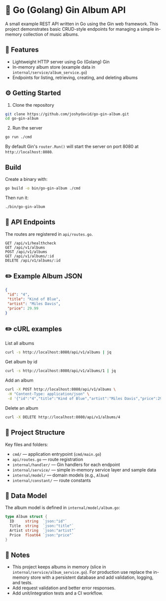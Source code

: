 # 🐹 Go (Golang) Gin Album API

A small example REST API written in Go using the Gin web framework. This project demonstrates basic CRUD-style endpoints for managing a simple in-memory collection of music albums.

## 🚀 Features

- Lightweight HTTP server using Go (Golang) Gin
- In-memory album store (example data in `internal/service/album_service.go`)
- Endpoints for listing, retrieving, creating, and deleting albums

## ⚙️ Getting Started

1. Clone the repository

```sh
git clone https://github.com/joshydavid/go-gin-album.git
cd go-gin-album
```

2. Run the server

```sh
go run ./cmd
```

By default Gin's `router.Run()` will start the server on port 8080 at `http://localhost:8080`.

## Build

Create a binary with:

```sh
go build -o bin/go-gin-album ./cmd
```

Then run it:

```sh
./bin/go-gin-album
```

## 💬 API Endpoints

The routes are registered in `api/routes.go`.

```http
GET /api/v1/healthcheck
GET /api/v1/albums
POST /api/v1/albums
GET /api/v1/albums/:id
DELETE /api/v1/albums/:id
```

## ✏️ Example Album JSON

```json
{
 "id": "4",
 "title": "Kind of Blue",
 "artist": "Miles Davis",
 "price": 29.99
}
```

## ✏️ cURL examples

List all albums

```sh
curl -s http://localhost:8080/api/v1/albums | jq
```

Get album by id

```sh
curl -s http://localhost:8080/api/v1/albums/1 | jq
```

Add an album

```sh
curl -X POST http://localhost:8080/api/v1/albums \
 -H "Content-Type: application/json" \
 -d '{"id":"4","title":"Kind of Blue","artist":"Miles Davis","price":29.99}'
```

Delete an album

```sh
curl -X DELETE http://localhost:8080/api/v1/albums/4
```

## 📁 Project Structure

Key files and folders:

- `cmd/` — application entrypoint (`cmd/main.go`)
- `api/routes.go` — route registration
- `internal/handler/` — Gin handlers for each endpoint
- `internal/service/` — simple in-memory service layer and sample data
- `internal/model/` — domain models (e.g., `Album`)
- `internal/constant/` — route constants

## 💽 Data Model

The album model is defined in `internal/model/album.go`:

```go
type Album struct {
  ID     string  `json:"id"`
  Title  string  `json:"title"`
  Artist string  `json:"artist"`
  Price  float64 `json:"price"`
}
```

## 📝 Notes

- This project keeps albums in memory (slice in `internal/service/album_service.go`). For production use replace the in-memory store with a persistent database and add validation, logging, and tests.
- Add request validation and better error responses.
- Add unit/integration tests and a CI workflow.
